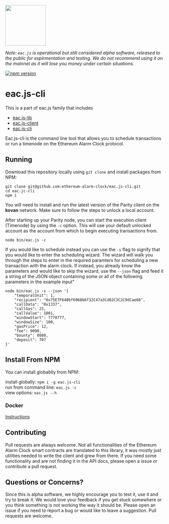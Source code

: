 [<img src="https://s3.amazonaws.com/chronologic.network/ChronoLogic_logo.svg" width="128px">](https://github.com/chronologic)

_Note: `eac.js` is operational but still considered alpha software, released to the public for expirmentation and testing. We do not recommend using it on the mainnet as it will lose you money under certain situations._ 

[![npm version](https://badge.fury.io/js/eac.js-cli.svg)](https://badge.fury.io/js/eac.js-cli)
# eac.js-cli

This is a part of eac.js family that includes 
* [eac.js-lib](https://github.com/ethereum-alarm-clock/eac.js-lib)
* [eac.js-client](https://github.com/ethereum-alarm-clock/eac.js-client)
* [eac.js-cli](https://github.com/ethereum-alarm-clock/eac.js-cli)

Eac.js-cli is the command line tool that allows you to schedule transactions or run a timenode 
on the Ethereum Alarm Clock protocol.

## Running
Download this repository locally using `git clone` and install packages from NPM:

```
git clone git@github.com:ethereum-alarm-clock/eac.js-cli.git
cd eac.jc-cli
npm i
```

You will need to install and run the latest version of the Parity client on the __kovan__
network. Make sure to follow the steps to unlock a local account.

After starting up your Parity node, you can start the execution client (Timenode)
by using the `-c` option. This will use your default unlocked account as the account
from which to begin executing transactions from.

```
node bin/eac.js -c
```

If you would like to schedule instead you can use the `-s` flag to signify
that you would like to enter the scheduling wizard. The wizard will walk you
through the steps to enter in the required paramters for scheduling a new
transaction with the alarm clock. If instead, you already know the parameters
and would like to skip the wizard, use the `--json` flag and feed it a string 
of the JSON object containing some or all of the following parameters in the example input"

```
node bin/eac.js -s --json '{
    "temporalUnit": 1,
    "recipient": "0x75E7F640bf6968b6f32C47a3Cd82C3C2C9dCae68",
    "callData": "0x1337",
    "callGas": 23,
    "callValue": 1001,
    "windowStart": 7770777,
    "windowSize": 100,
    "gasPrice": 12,
    "fee": 9090,
    "bounty": 8080,
    "deposit": 707
}'
```

## Install From NPM
You can install globablly from NPM:

install globally: `npm i -g eac.js-cli`  
run from command line: `eac.js -c`  
view options: `eac.js --h`

### Docker
[ Instructions ](https://github.com/ethereum-alarm-clock/eac.js-cli/tree/docker-setup)

## Contributing

Pull requests are always welcome. Not all functionalities of the Ethereum Alarm Clock smart contracts are translated to this library, it was mostly just utilities needed to write the client and grew from there. If you need some functionality and are not finding it in the API docs, please open a issue or contribute a pull request.

## Questions or Concerns?

Since this is alpha software, we highly encourage you to test it, use it and try to break it. We would love your feedback if you get stuck somewhere or you think something is not working the way it should be. Please open an issue if you need to report a bug or would like to leave a suggestion. Pull requests are welcome.
